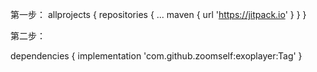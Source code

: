 第一步：
allprojects {
		repositories {
			...
			maven { url 'https://jitpack.io' }
		}
	}
  
  第二步：
  
  dependencies {
	        implementation 'com.github.zoomself:exoplayer:Tag'
	}
